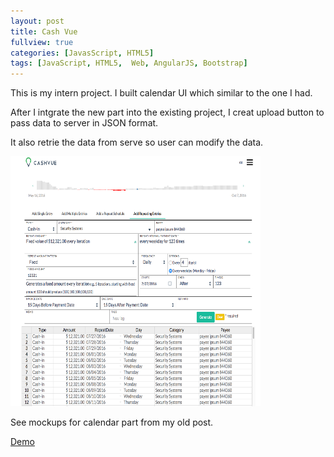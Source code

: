 ```yaml
---
layout: post
title: Cash Vue
fullview: true
categories: [JavasScript, HTML5]
tags: [JavaScript, HTML5,  Web, AngularJS, Bootstrap]
---
```


This is my intern project. I built calendar UI which similar to the one I had.

After I intgrate the new part into the existing project, I creat upload button to pass data to server in JSON format.

It also retrie the data from serve so user can modify the  data.

<img src="img/CashVue screenshot.png" alt="CashVue demo pic" width="400" height="400">

See mockups for calendar part from my old post.

<a class="btn btn-default" href="http://www.siyuanzhou.com/calendar/">Demo</a>